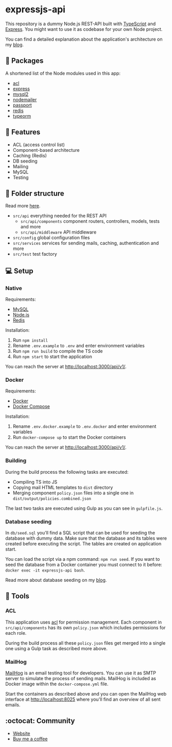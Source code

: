 # expressjs-api

This repository is a dummy Node.js REST-API built with [TypeScript](https://www.typescriptlang.org/) and [Express](https://expressjs.com/). You might want to use it as codebase for your own Node project.

You can find a detailed explanation about the application's architecture on my [blog](https://larswaechter.dev/blog/nodejs-rest-api-structure/).

## :pushpin: Packages

A shortened list of the Node modules used in this app:

- [acl](https://www.npmjs.com/package/acl)
- [express](https://www.npmjs.com/package/express)
- [mysql2](https://www.npmjs.com/package/mysql2)
- [nodemailer](https://www.npmjs.com/package/nodemailer)
- [passport](https://www.npmjs.com/package/passport)
- [redis](https://www.npmjs.com/package/redis)
- [typeorm](https://www.npmjs.com/package/typeorm)

## :crystal_ball: Features

- ACL (access control list)
- Component-based architecture
- Caching (Redis)
- DB seeding
- Mailing
- MySQL
- Testing

## :open_file_folder: Folder structure

Read more [here](https://larswaechter.dev/blog/nodejs-rest-api-structure/).

- `src/api` everything needed for the REST API
  - `src/api/components` component routers, controllers, models, tests and more
  - `src/api/middleware` API middleware
- `src/config` global configuration files
- `src/services` services for sending mails, caching, authentication and more
- `src/test` test factory

## :computer: Setup

### Native

Requirements:

- [MySQL](https://www.mysql.com/de/)
- [Node.js](https://nodejs.org/en/)
- [Redis](https://redis.io/)

Installation:

1. Run `npm install`
2. Rename `.env.example` to `.env` and enter environment variables
3. Run `npm run build` to compile the TS code
4. Run `npm start` to start the application

You can reach the server at [http://localhost:3000/api/v1/](http://localhost:3000/api/v1).

### Docker

Requirements:

- [Docker](https://www.docker.com/)
- [Docker Compose](https://docs.docker.com/compose/)

Installation:

1. Rename `.env.docker.example` to `.env.docker` and enter environment variables
2. Run `docker-compose up` to start the Docker containers

You can reach the server at [http://localhost:3000/api/v1/](http://localhost:3000/api/v1).

### Building

During the build process the following tasks are executed:

- Compiling TS into JS
- Copying mail HTML templates to `dist` directory
- Merging component `policy.json` files into a single one in `dist/output/policies.combined.json`

The last two tasks are executed using Gulp as you can see in `gulpfile.js`.

### Database seeding

In `db/seed.sql` you'll find a SQL script that can be used for seeding the database with dummy data. Make sure that the database and its tables were created before executing the script. The tables are created on application start.

You can load the script via a npm command: `npm run seed`. If you want to seed the database from a Docker container you must connect to it before: `docker exec -it expressjs-api bash`.

Read more about database seeding on my [blog](https://larswaechter.dev/blog/nodejs-database-seeding/).

## :hammer: Tools

### ACL

This application uses [acl](https://www.npmjs.com/package/acl) for permission management. Each component in `src/api/components` has its own `policy.json` which includes permissions for each role.

During the build process all these `policy.json` files get merged into a single one using a Gulp task as described more above.

### MailHog

[MailHog](https://github.com/mailhog/MailHog) is an email testing tool for developers. You can use it as SMTP server to simulate the process of sending mails. MailHog is included as Docker image within the `docker-compose.yml` file.

Start the containers as described above and you can open the MailHog web interface at [http://localhost:8025](http://localhost:8025/) where you'll find an overview of all sent emails.

## :octocat: Community

- [Website](https://larswaechter.dev/)
- [Buy me a coffee](https://www.buymeacoffee.com/larswaechter)
